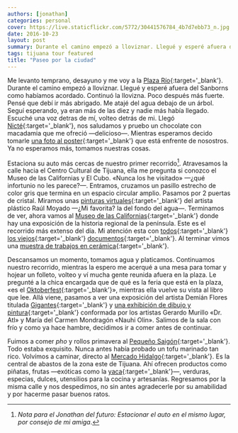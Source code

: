 ```yaml
---
authors: [jonathan]
categories: personal
cover: https://live.staticflickr.com/5772/30441576784_4b7d7ebb73_n.jpg
date: 2016-10-23
layout: post
summary: Durante el camino empezó a lloviznar. Llegué y esperé afuera del Sanborns como habíamos acordado. Continuó la llovizna.
tags: tijuana tour featured
title: "Paseo por la ciudad"
---
```


Me levanto temprano, desayuno y me voy a la [Plaza Río](http://www.plazariotijuana.com.mx/){:target='\_blank'}. Durante el camino empezó a lloviznar. Llegué y esperé afuera del Sanborns como habíamos acordado. Continuó la llovizna. Poco después más fuerte. Pensé que debí ir más abrigado. Me atajé del agua debajo de un árbol. Seguí esperando, ya eran más de las diez y nadie más había llegado.<!-- more --> Escuché una voz detras de mí, volteo detrás de mi. Llegó [Nicté](https://nictetrujillo.wordpress.com/){:target='\_blank'}, nos saludamos y pruebo un chocolate con macadamia que me ofreció —delicioso—. Mientras esperamos decido tomarle [una foto al poster](https://www.instagram.com/p/BMZ0oXgh9Rw/?taken-by=zuniga.jonathan){:target='\_blank'} que está enfrente de nosostros. Ya no esperamos más, tomamos nuestras cosas.

Estaciona su auto más cercas de nuestro primer recorrido[^1]. Atravesamos la calle hacia el Centro Cultural de Tijuana, ella me pregunta si conozco el Museo de las Californias y El Cubo. «Nunca los he visitado» —¿qué infortunio no les parece?—. Entramos, cruzamos un pasillo estrecho de color gris que termina en un espacio circular amplio. Pasamos por 2 puertas de cristal. Miramos unas [pinturas virtuales](http://cecut.gob.mx/exposiciones/exposiciones/cyclorama-movil/){:target='\_blank'} del artista plástico Raúl Moyado —¿Mi favorita? la del fondo del agua—. Terminamos de ver, ahora vamos al [Museo de las Californias](http://www.cecut.gob.mx/emuseo.php){:target='\_blank'} donde hay una exposición de la historia regional de la península. Este es el recorrido más extenso del día. Mi atención esta con [todos](https://flic.kr/p/No11Vb){:target='\_blank'} [los viejos](https://flic.kr/p/PpSqjQ){:target='\_blank'} [documentos](https://flic.kr/p/NpdZ5p){:target='\_blank'}. Al terminar vimos una [muestra de trabajos en cerámica](http://cecut.gob.mx/exposiciones/exposiciones/i-bienal-de-ceramica-artistica-contemporanea/){:target='\_blank'}.

Descansamos un momento, tomamos agua y platicamos. Continuamos nuestro recorrido, mientras la espero me acerqué a una mesa para tomar y hojear un folleto, volteo y ví mucha gente reunida afuera en la plaza. Le pregunté a la chica encargada que de qué es la feria que está en la plaza, «es el [Oktoberfest](https://www.facebook.com/Braucer/){:target='\_blank'}», mientras ella vuelve su vista al libro que lee. Allá viene, pasamos a ver una exposición del artista Demián Flores titulada [Gigantes](http://cecut.gob.mx/exposiciones/exposiciones/gigantes/){:target='\_blank'} y [una exhibición de dibujo y pintura](http://cecut.gob.mx/exposiciones/exposiciones/dr-atl-nahui-olin/){:target='\_blank'} conformada por los artistas Gerardo Murillo «Dr. Atl» y María del Carmen Mondragón «Nauhi Olin». Salimos de la sala con frío y como ya hace hambre, decidimos ir a comer antes de continuar.

Fuimos a comer _pho_ y rollos primavera al [Pequeño Saigón](https://www.facebook.com/PequenoSaigon){:target='\_blank'}. Todo estaba exquisito. Nunca antes había probado un tofu marinado tan rico. Volvímos a caminar, directo al [Mercado Hidalgo](http://www.descubretijuana.com/es/atractivos/mercado-hidalgo){:target='\_blank'}. Es la central de abastos de la zona este de Tijuana. Ahí ofrecen productos como piñatas, frutas —exóticas como la [yaca](https://es.wikipedia.org/wiki/Artocarpus_heterophyllus){:target='\_blank'}—, verduras, especias, dulces, utensilios para la cocina y artesanías. Regresamos por la misma calle y nos despedimos, no sin antes agradecerle por su amabilidad y por hacerme pasar buenos ratos.

[^1]: _Nota para el Jonathan del futuro: Estacionar el auto en el mismo lugar, por consejo de mi amiga_.
